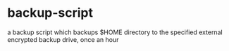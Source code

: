 # backup-script

a backup script which backups $HOME directory to the specified external
encrypted backup drive, once an hour
